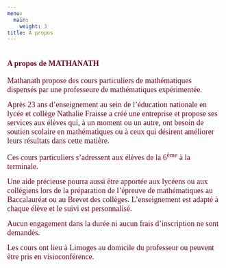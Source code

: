 ```yaml
---
menu:
  main:
    weight: 3
title: A propos
---
```

<h1>
    <strong>
        <span style="color: #6f0b27; font-size: large; font-family: georgia, palatino;">A propos de MATHANATH</span>
    </strong>
</h1>
<p>
    <span style="color: #6f0b27; font-size: large; font-family: georgia, palatino;">Mathanath propose des cours particuliers de mathématiques dispensés par une professeure de mathématiques expérimentée.</span>
</p>
<p>
    <span style="color: #6f0b27; font-size: large; font-family: georgia, palatino;">Après 23 ans d’enseignement au sein de l’éducation nationale en lycée et collège Nathalie Fraisse a créé une entreprise et propose ses services aux élèves qui, à un moment ou un autre, ont besoin de soutien scolaire en mathématiques ou à ceux qui désirent améliorer leurs résultats dans cette matière.</span>
</p>
<p>
    <span style="color: #6f0b27; font-size: large; font-family: georgia, palatino;">Ces cours particuliers s’adressent aux élèves de la 6<sup>ème</sup> à la terminale.</span>
</p>
<p>
    <span style="color: #6f0b27; font-size: large; font-family: georgia, palatino;">Une aide précieuse pourra aussi être apportée aux lycéens ou aux collégiens lors de la préparation de l’épreuve de mathématiques au Baccalauréat ou au Brevet des collèges. L’enseignement est adapté à chaque élève et le suivi est personnalisé.</span>
</p>
<p>
    <span style="color: #6f0b27; font-size: large; font-family: georgia, palatino;">Aucun engagement dans la durée ni aucun frais d’inscription ne sont demandés.</span>
</p>
<p>
    <span style="color: #6f0b27; font-size: large; font-family: georgia, palatino;">Les cours ont lieu à Limoges au domicile du professeur ou peuvent être pris en visioconférence.</span>
</p>